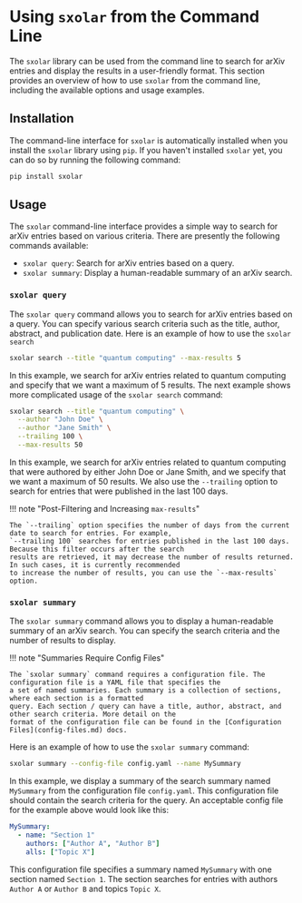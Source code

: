 # Using `sxolar` from the Command Line

The `sxolar` library can be used from the command line to search for arXiv entries and display the results in a
user-friendly format. This section provides an overview of how to use `sxolar` from the command line, including the
available options and usage examples.

## Installation

The command-line interface for `sxolar` is automatically installed when you install the `sxolar` library using `pip`.
If you haven't installed `sxolar` yet, you can do so by running the following command:

```bash
pip install sxolar
```

## Usage

The `sxolar` command-line interface provides a simple way to search for arXiv entries based on various criteria.
There are presently the following commands available:

- `sxolar query`: Search for arXiv entries based on a query.
- `sxolar summary`: Display a human-readable summary of an arXiv search.

### `sxolar query`

The `sxolar query` command allows you to search for arXiv entries based on a query. You can specify various search
criteria such as the title, author, abstract, and publication date. Here is an example of how to use the `sxolar search`

```bash
sxolar search --title "quantum computing" --max-results 5
```

In this example, we search for arXiv entries related to quantum computing and specify that we want a maximum of 5
results.
The next example shows more complicated usage of the `sxolar search` command:

```bash
sxolar search --title "quantum computing" \
  --author "John Doe" \
  --author "Jane Smith" \
  --trailing 100 \
  --max-results 50
```

In this example, we search for arXiv entries related to quantum computing that were authored by either John Doe or Jane
Smith,
and we specify that we want a maximum of 50 results. We also use the `--trailing` option to search for entries that were
published in the last 100 days.

!!! note "Post-Filtering and Increasing `max-results`"

    The `--trailing` option specifies the number of days from the current date to search for entries. For example,
    `--trailing 100` searches for entries published in the last 100 days. Because this filter occurs after the search 
    results are retrieved, it may decrease the number of results returned. In such cases, it is currently recommended 
    to increase the number of results, you can use the `--max-results` option.

### `sxolar summary`

The `sxolar summary` command allows you to display a human-readable summary of an arXiv search. You can specify the
search criteria and the number of results to display. 


!!! note "Summaries Require Config Files"

    The `sxolar summary` command requires a configuration file. The configuration file is a YAML file that specifies the
    a set of named summaries. Each summary is a collection of sections, where each section is a formatted
    query. Each section / query can have a title, author, abstract, and other search criteria. More detail on the
    format of the configuration file can be found in the [Configuration Files](config-files.md) docs.


Here is an example of how to use the `sxolar summary` command:

```bash
sxolar summary --config-file config.yaml --name MySummary
```

In this example, we display a summary of the search summary named `MySummary` from the configuration file `config.yaml`.
This configuration file should contain the search criteria for the query. An acceptable
config file for the example above would look like this:

```yaml
MySummary:
  - name: "Section 1"
    authors: ["Author A", "Author B"]
    alls: ["Topic X"]
```

This configuration file specifies a summary named `MySummary` with one section named `Section 1`. The section searches for
entries with authors `Author A` or `Author B` and topics `Topic X`.
